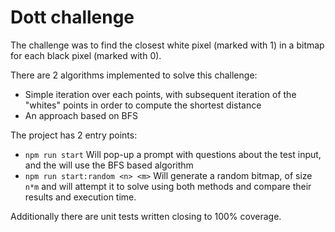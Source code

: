 # Dott challenge

The challenge was to find the closest white pixel (marked with 1) in a bitmap for each black pixel (marked with 0).

There are 2 algorithms implemented to solve this challenge:
* Simple iteration over each points, with subsequent iteration of the "whites" points in order to compute the shortest distance
* An approach based on BFS

The project has 2 entry points:
* `npm run start` Will pop-up a prompt with questions about the test input, and the will use the BFS based algorithm
* `npm run start:random <n> <m>` Will generate a random bitmap, of size `n*m` and will attempt it to solve using both methods 
and compare their results and execution time.

Additionally there are unit tests written closing to 100% coverage.
